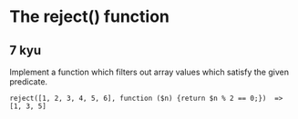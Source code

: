 # The reject() function
## 7 kyu

Implement a function which filters out array values which satisfy the given predicate.
```
reject([1, 2, 3, 4, 5, 6], function ($n) {return $n % 2 == 0;})  =>  [1, 3, 5]
```
